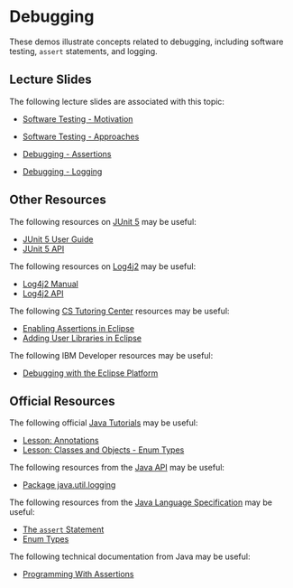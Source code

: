 Debugging
=================================================

These demos illustrate concepts related to debugging, including software testing, `assert` statements, and logging.

## Lecture Slides ##

The following lecture slides are associated with this topic:

- [Software Testing - Motivation](https://drive.google.com/open?id=0BxYofk0iB_upN09pQTBXbmxveGM)
- [Software Testing - Approaches](https://drive.google.com/open?id=0BxYofk0iB_upQnNKQnRBU1dlbk0)

- [Debugging - Assertions](https://drive.google.com/open?id=0BxYofk0iB_upbWRtbVd6bVVRZ0k)
- [Debugging - Logging](https://drive.google.com/open?id=0BxYofk0iB_upZnc3LTYyOHlsbmM)

## Other Resources ##

The following resources on [JUnit 5](https://junit.org/junit5/) may be useful:

- [JUnit 5 User Guide](https://junit.org/junit5/docs/current/user-guide/)
- [JUnit 5 API](https://junit.org/junit5/docs/current/api/index.html?overview-summary.html)

The following resources on [Log4j2](https://logging.apache.org/log4j/2.x/) may be useful:

- [Log4j2 Manual](https://logging.apache.org/log4j/2.x/manual/api.html)
- [Log4j2 API](https://logging.apache.org/log4j/2.x/log4j-api/apidocs/index.html) 

The following [CS Tutoring Center](http://tutoringcenter.cs.usfca.edu/resources/) resources may be useful:

- [Enabling Assertions in Eclipse](http://tutoringcenter.cs.usfca.edu/resources/enabling-assertions-in-eclipse.html)
- [Adding User Libraries in Eclipse](http://tutoringcenter.cs.usfca.edu/resources/adding-user-libraries-in-eclipse.html)

The following IBM Developer resources may be useful:

- [Debugging with the Eclipse Platform](https://www.ibm.com/developerworks/library/os-ecbug/)

## Official Resources ##

The following official [Java Tutorials](http://docs.oracle.com/javase/tutorial/index.html) may be useful:

- [Lesson: Annotations](https://docs.oracle.com/javase/tutorial/java/annotations/index.html)
- [Lesson: Classes and Objects - Enum Types](https://docs.oracle.com/javase/tutorial/java/javaOO/enum.html)

The following resources from the [Java API](http://docs.oracle.com/javase/10/docs/api/) may be useful:

- [Package java.util.logging](https://docs.oracle.com/javase/10/docs/api/java/util/logging/package-summary.html)

The following resources from the [Java Language Specification](https://docs.oracle.com/javase/specs/jls/se10/html/index.html) may be useful:

- [The `assert` Statement](https://docs.oracle.com/javase/specs/jls/se10/html/jls-14.html#jls-14.10)
- [Enum Types](https://docs.oracle.com/javase/specs/jls/se10/html/jls-8.html#jls-8.9)

The following technical documentation from Java may be useful:

- [Programming With Assertions](http://docs.oracle.com/javase/8/docs/technotes/guides/language/assert.html)
